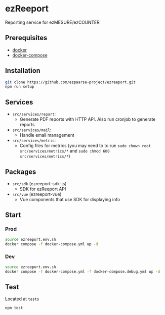 # ezReeport

Reporting service for ezMESURE/ezCOUNTER

## Prerequisites
* [docker](https://www.docker.com/)
* [docker-compose](https://docs.docker.com/compose/)

## Installation

```bash
git clone https://github.com/ezpaarse-project/ezreeport.git
npm run setup
```

## Services

- `src/services/report`:
  - Generate PDF reports with HTTP API. Also run cronjob to generate reports
- `src/services/mail`:
  - Handle email management
- `src/services/metric`:
  - Config files for metrics (you may need to to run `sudo chown root src/services/metrics/*` and `sudo chmod 600 src/services/metrics/*`)


## Packages

- `src/sdk` (ezreeport-sdk-js)
  - SDK for ezReeport API
- `src/vue` (ezreeport-vue)
  - Vue components that use SDK for displaying info

## Start

### Prod

```bash
source ezreeport.env.sh
docker compose -f docker-compose.yml up -d
```

### Dev

```bash
source ezreeport.env.sh
docker compose -f docker-compose.yml -f docker-compose.debug.yml up -d
```

## Test

Located at `tests`

```bash
npm test
```